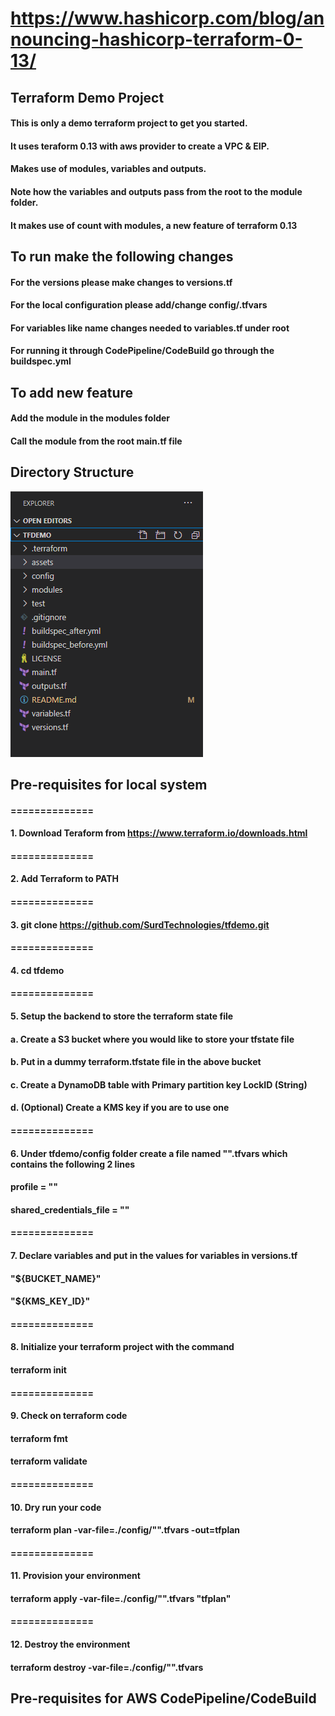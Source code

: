 # https://www.hashicorp.com/blog/announcing-hashicorp-terraform-0-13/
## Terraform Demo Project
#### This is only a demo terraform project to get you started. 
#### It uses teraform 0.13 with aws provider to create a VPC & EIP.
#### Makes use of modules, variables and outputs.
#### Note how the variables and outputs pass from the root to the module folder.
#### It makes use of count with modules, a new feature of terraform 0.13


## To run make the following changes
#### For the versions please make changes to versions.tf
#### For the local configuration please add/change config/<env>.tfvars
#### For variables like name changes needed to variables.tf under root
#### For running it through CodePipeline/CodeBuild go through the buildspec.yml

## To add new feature
#### Add the module in the modules folder
#### Call the module from the root main.tf file

## Directory Structure
<img src="./assets/directory_structure.png">

## Pre-requisites for local system
#### ==============
#### 1. Download Teraform from https://www.terraform.io/downloads.html
#### ==============
#### 2. Add Terraform to PATH
#### ==============
#### 3. git clone https://github.com/SurdTechnologies/tfdemo.git
#### ==============
#### 4. cd tfdemo 
#### ==============
#### 5. Setup the backend to store the terraform state file
####    a. Create a S3 bucket where you would like to store your tfstate file
####    b. Put in a dummy terraform.tfstate file in the above bucket
####    c. Create a DynamoDB table with Primary partition key LockID (String)
####    d. (Optional) Create a KMS key if you are to use one
#### ==============
#### 6. Under tfdemo/config folder create a file named "<env>".tfvars which contains the following 2 lines
####    profile = "<profile-name>"
####    shared_credentials_file = "<credential-file-path>"
#### ==============
#### 7. Declare variables and put in the values for variables in versions.tf
####    "${BUCKET_NAME}"
####    "${KMS_KEY_ID}"
#### ==============
#### 8. Initialize your terraform project with the command
####    terraform init
#### ==============
#### 9. Check on terraform code
####    terraform fmt
####    terraform validate
#### ==============
#### 10. Dry run your code
####    terraform plan -var-file=./config/"<env>".tfvars -out=tfplan
#### ==============
#### 11. Provision your environment
####    terraform apply -var-file=./config/"<env>".tfvars "tfplan"
#### ==============
#### 12. Destroy the environment
####    terraform destroy -var-file=./config/"<env>".tfvars


## Pre-requisites for AWS CodePipeline/CodeBuild
